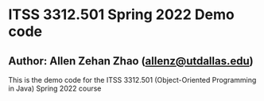# ITSS 3312.501 Spring 2022 Demo code
## Author: Allen Zehan Zhao (allenz@utdallas.edu)
This is the demo code for the ITSS 3312.501 (Object-Oriented Programming in Java) Spring 2022 course 